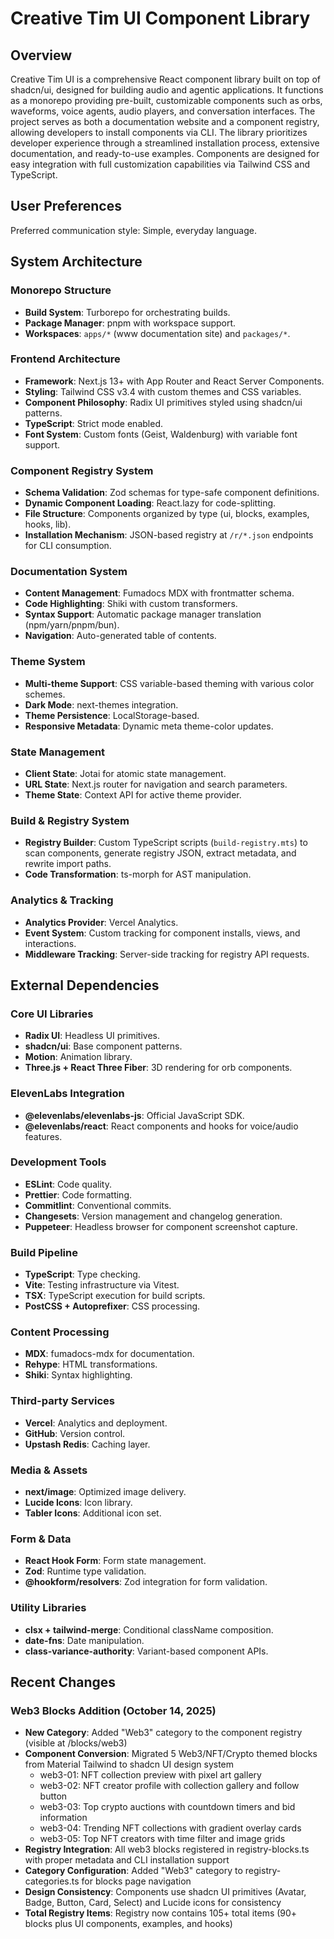 # Creative Tim UI Component Library

## Overview
Creative Tim UI is a comprehensive React component library built on top of shadcn/ui, designed for building audio and agentic applications. It functions as a monorepo providing pre-built, customizable components such as orbs, waveforms, voice agents, audio players, and conversation interfaces. The project serves as both a documentation website and a component registry, allowing developers to install components via CLI. The library prioritizes developer experience through a streamlined installation process, extensive documentation, and ready-to-use examples. Components are designed for easy integration with full customization capabilities via Tailwind CSS and TypeScript.

## User Preferences
Preferred communication style: Simple, everyday language.

## System Architecture

### Monorepo Structure
- **Build System**: Turborepo for orchestrating builds.
- **Package Manager**: pnpm with workspace support.
- **Workspaces**: `apps/*` (www documentation site) and `packages/*`.

### Frontend Architecture
- **Framework**: Next.js 13+ with App Router and React Server Components.
- **Styling**: Tailwind CSS v3.4 with custom themes and CSS variables.
- **Component Philosophy**: Radix UI primitives styled using shadcn/ui patterns.
- **TypeScript**: Strict mode enabled.
- **Font System**: Custom fonts (Geist, Waldenburg) with variable font support.

### Component Registry System
- **Schema Validation**: Zod schemas for type-safe component definitions.
- **Dynamic Component Loading**: React.lazy for code-splitting.
- **File Structure**: Components organized by type (ui, blocks, examples, hooks, lib).
- **Installation Mechanism**: JSON-based registry at `/r/*.json` endpoints for CLI consumption.

### Documentation System
- **Content Management**: Fumadocs MDX with frontmatter schema.
- **Code Highlighting**: Shiki with custom transformers.
- **Syntax Support**: Automatic package manager translation (npm/yarn/pnpm/bun).
- **Navigation**: Auto-generated table of contents.

### Theme System
- **Multi-theme Support**: CSS variable-based theming with various color schemes.
- **Dark Mode**: next-themes integration.
- **Theme Persistence**: LocalStorage-based.
- **Responsive Metadata**: Dynamic meta theme-color updates.

### State Management
- **Client State**: Jotai for atomic state management.
- **URL State**: Next.js router for navigation and search parameters.
- **Theme State**: Context API for active theme provider.

### Build & Registry System
- **Registry Builder**: Custom TypeScript scripts (`build-registry.mts`) to scan components, generate registry JSON, extract metadata, and rewrite import paths.
- **Code Transformation**: ts-morph for AST manipulation.

### Analytics & Tracking
- **Analytics Provider**: Vercel Analytics.
- **Event System**: Custom tracking for component installs, views, and interactions.
- **Middleware Tracking**: Server-side tracking for registry API requests.

## External Dependencies

### Core UI Libraries
- **Radix UI**: Headless UI primitives.
- **shadcn/ui**: Base component patterns.
- **Motion**: Animation library.
- **Three.js + React Three Fiber**: 3D rendering for orb components.

### ElevenLabs Integration
- **@elevenlabs/elevenlabs-js**: Official JavaScript SDK.
- **@elevenlabs/react**: React components and hooks for voice/audio features.

### Development Tools
- **ESLint**: Code quality.
- **Prettier**: Code formatting.
- **Commitlint**: Conventional commits.
- **Changesets**: Version management and changelog generation.
- **Puppeteer**: Headless browser for component screenshot capture.

### Build Pipeline
- **TypeScript**: Type checking.
- **Vite**: Testing infrastructure via Vitest.
- **TSX**: TypeScript execution for build scripts.
- **PostCSS + Autoprefixer**: CSS processing.

### Content Processing
- **MDX**: fumadocs-mdx for documentation.
- **Rehype**: HTML transformations.
- **Shiki**: Syntax highlighting.

### Third-party Services
- **Vercel**: Analytics and deployment.
- **GitHub**: Version control.
- **Upstash Redis**: Caching layer.

### Media & Assets
- **next/image**: Optimized image delivery.
- **Lucide Icons**: Icon library.
- **Tabler Icons**: Additional icon set.

### Form & Data
- **React Hook Form**: Form state management.
- **Zod**: Runtime type validation.
- **@hookform/resolvers**: Zod integration for form validation.

### Utility Libraries
- **clsx + tailwind-merge**: Conditional className composition.
- **date-fns**: Date manipulation.
- **class-variance-authority**: Variant-based component APIs.

## Recent Changes

### Web3 Blocks Addition (October 14, 2025)
- **New Category**: Added "Web3" category to the component registry (visible at /blocks/web3)
- **Component Conversion**: Migrated 5 Web3/NFT/Crypto themed blocks from Material Tailwind to shadcn UI design system
  - web3-01: NFT collection preview with pixel art gallery
  - web3-02: NFT creator profile with collection gallery and follow button
  - web3-03: Top crypto auctions with countdown timers and bid information
  - web3-04: Trending NFT collections with gradient overlay cards
  - web3-05: Top NFT creators with time filter and image grids
- **Registry Integration**: All web3 blocks registered in registry-blocks.ts with proper metadata and CLI installation support
- **Category Configuration**: Added "Web3" category to registry-categories.ts for blocks page navigation
- **Design Consistency**: Components use shadcn UI primitives (Avatar, Badge, Button, Card, Select) and Lucide icons for consistency
- **Total Registry Items**: Registry now contains 105+ total items (90+ blocks plus UI components, examples, and hooks)